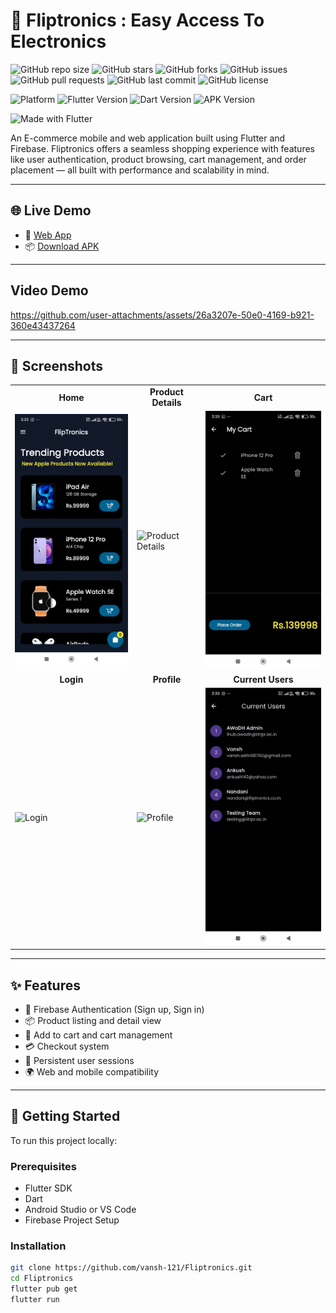 # 📱 Fliptronics : Easy Access To Electronics

![GitHub repo size](https://img.shields.io/github/repo-size/vansh-121/Fliptronics?style=flat-square)
![GitHub stars](https://img.shields.io/github/stars/vansh-121/Fliptronics?style=flat-square)
![GitHub forks](https://img.shields.io/github/forks/vansh-121/Fliptronics?style=flat-square)
![GitHub issues](https://img.shields.io/github/issues/vansh-121/Fliptronics?style=flat-square)
![GitHub pull requests](https://img.shields.io/github/issues-pr/vansh-121/Fliptronics?style=flat-square)
![GitHub last commit](https://img.shields.io/github/last-commit/vansh-121/Fliptronics?style=flat-square)
![GitHub license](https://img.shields.io/github/license/vansh-121/Fliptronics?style=flat-square)

![Platform](https://img.shields.io/badge/platform-flutter-blue?logo=flutter&style=flat-square)
![Flutter Version](https://img.shields.io/badge/flutter-v3.19.1-blue?logo=flutter&style=flat-square)
![Dart Version](https://img.shields.io/badge/dart-v3.3.1-blue?logo=dart&style=flat-square)
![APK Version](https://img.shields.io/badge/version-1.0.0-blueviolet?style=flat-square)

![Made with Flutter](https://img.shields.io/badge/Made%20with-Flutter-1f425f.svg?style=flat-square&logo=flutter)


An E-commerce mobile and web application built using Flutter and Firebase. Fliptronics offers a seamless shopping experience with features like user authentication, product browsing, cart management, and order placement — all built with performance and scalability in mind.

---

## 🌐 Live Demo

- 🔗 [Web App](https://fliptronics.web.app/)
- 📦 [Download APK](https://drive.google.com/file/d/1Vn66T3rnYDEkQABozTN5pRUpSoR22w2v/view)

---

## Video Demo 


https://github.com/user-attachments/assets/26a3207e-50e0-4169-b921-360e43437264



---

## 📸 Screenshots

<div align="center">

<table>
  <tr>
    <td align="center"><b>Home</b></td>
    <td align="center"><b>Product Details</b></td>
    <td align="center"><b>Cart</b></td>
  </tr>
  <tr>
    <td><img src="assets/screenshots/home.jpg" alt="Home" width="250"/></td>
    <td><img src="assets/screenshots/detail.jpg" alt="Product Details" width="250"/></td>
    <td><img src="assets/screenshots/cart.jpg" alt="Cart" width="250"/></td>
  </tr>
  <tr>
    <td align="center"><b>Login</b></td>
    <td align="center"><b>Profile</b></td>
    <td align="center"><b>Current Users</b></td>
  </tr>
  <tr>
    <td><img src="assets/screenshots/login.jpg" alt="Login" width="250"/></td>
    <td><img src="assets/screenshots/profile_details.jpg" alt="Profile" width="250"/></td>
    <td><img src="assets/screenshots/users.jpg" alt="History" width="250"/></td>
  </tr>
</table>

</div>

---

## ✨ Features

- 🔐 Firebase Authentication (Sign up, Sign in)
- 📦 Product listing and detail view
- 🛒 Add to cart and cart management
- 💳 Checkout system
- 🔄 Persistent user sessions
- 🌍 Web and mobile compatibility

---

## 🚀 Getting Started

To run this project locally:

### Prerequisites

- Flutter SDK
- Dart
- Android Studio or VS Code
- Firebase Project Setup

### Installation

```bash
git clone https://github.com/vansh-121/Fliptronics.git
cd Fliptronics
flutter pub get
flutter run
